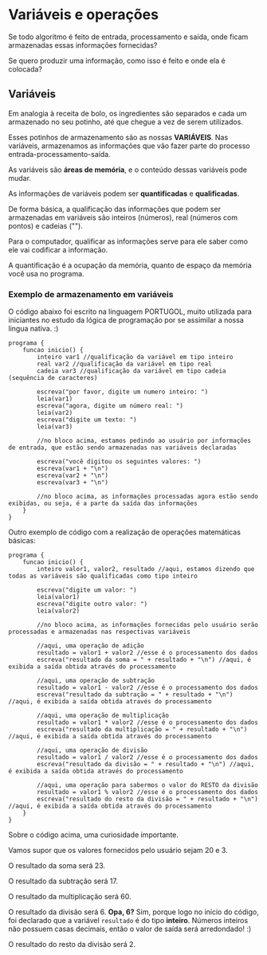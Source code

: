 # Variáveis e operações

Se todo algoritmo é feito de entrada, processamento e saída, onde ficam armazenadas essas informações fornecidas?

Se quero produzir uma informação, como isso é feito e onde ela é colocada?

## Variáveis

Em analogia à receita de bolo, os ingredientes são separados e cada um armazenado no seu potinho, até que chegue a vez de serem utilizados.

Esses potinhos de armazenamento são as nossas **VARIÁVEIS**. Nas variáveis, armazenamos as informações que vão fazer parte do processo entrada-processamento-saída.

As variáveis são **áreas de memória**, e o conteúdo dessas variáveis pode mudar. 

As informações de variáveis podem ser **quantificadas** e **qualificadas**.

De forma básica, a qualificação das informações que podem ser armazenadas em variáveis são inteiros (números), real (números com pontos) e cadeias ("").

Para o computador, qualificar as informações serve para ele saber como ele vai codificar a informação.

A quantificação é a ocupação da memória, quanto de espaço da memória você usa no programa.

### Exemplo de armazenamento em variáveis

O código abaixo foi escrito na linguagem PORTUGOL, muito utilizada para iniciantes no estudo da lógica de programação por se assimilar a nossa lingua nativa. :)

```
programa {
	funcao inicio() {
		inteiro var1 //qualificação da variável em tipo inteiro
		real var2 //qualificação da variável em tipo real
		cadeia var3 //qualificação da variável em tipo cadeia (sequência de caracteres)
		
		escreva("por favor, digite um numero inteiro: ")
		leia(var1)
		escreva("agora, digite um número real: ")
		leia(var2)
		escreva("digite um texto: ")
		leia(var3)

        //no bloco acima, estamos pedindo ao usuário por informações de entrada, que estão sendo armazenadas nas variáveis declaradas

		escreva("você digitou os seguintes valores: ")
		escreva(var1 + "\n")
		escreva(var2 + "\n")
		escreva(var3 + "\n")

        //no bloco acima, as informações processadas agora estão sendo exibidas, ou seja, é a parte da saída das informações
	}
}
```

Outro exemplo de código com a realização de operações matemáticas básicas:

```
programa {
	funcao inicio() {
		inteiro valor1, valor2, resultado //aqui, estamos dizendo que todas as variáveis são qualificadas como tipo inteiro

		escreva("digite um valor: ")
		leia(valor1)
		escreva("digite outro valor: ")
		leia(valor2)

        //no bloco acima, as informações fornecidas pelo usuário serão processadas e armazenadas nas respectivas variáveis
		
        //aqui, uma operação de adição
		resultado = valor1 + valor2 //esse é o processamento dos dados
		escreva("resultado da soma = " + resultado + "\n") //aqui, é exibida a saída obtida através do processamento
		
        //aqui, uma operação de subtração
		resultado = valor1 - valor2 //esse é o processamento dos dados
		escreva("resultado da subtração = " + resultado + "\n") //aqui, é exibida a saída obtida através do processamento
		
        //aqui, uma operação de multiplicação
		resultado = valor1 * valor2 //esse é o processamento dos dados
		escreva("resultado da multiplicação = " + resultado + "\n") //aqui, é exibida a saída obtida através do processamento
		
        //aqui, uma operação de divisão
		resultado = valor1 / valor2 //esse é o processamento dos dados
		escreva("resultado da divisão = " + resultado + "\n") //aqui, é exibida a saída obtida através do processamento
		
        //aqui, uma operação para sabermos o valor do RESTO da divisão
		resultado = valor1 % valor2 //esse é o processamento dos dados
		escreva("resultado do resto da divisão = " + resultado + "\n") //aqui, é exibida a saída obtida através do processamento
	}
}
```

Sobre o código acima, uma curiosidade importante.

Vamos supor que os valores fornecidos pelo usuário sejam 20 e 3.

O resultado da soma será 23.

O resultado da subtração será 17.

O resultado da multiplicação será 60.

O resultado da divisão será 6. **Opa, 6?** Sim, porque logo no início do código, foi declarado que a variável `resultado` é do tipo **inteiro**. Números inteiros não possuem casas decimais, então o valor de saída será arredondado! :)

O resultado do resto da divisão será 2.
